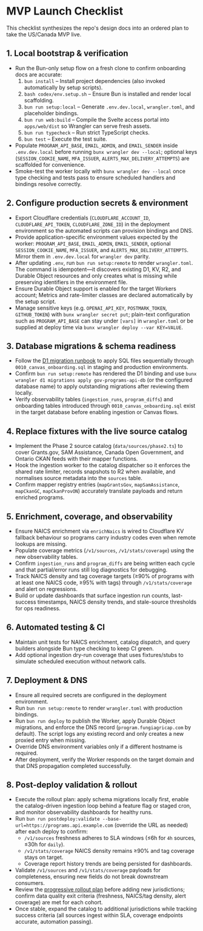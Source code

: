 # MVP Launch Checklist

This checklist synthesizes the repo's design docs into an ordered plan to take the US/Canada MVP live.

## 1. Local bootstrap & verification
- Run the Bun-only setup flow on a fresh clone to confirm onboarding docs are accurate:
  1. `bun install` – Install project dependencies (also invoked automatically by setup scripts).
  2. `bash codex/env.setup.sh` – Ensure Bun is installed and render local scaffolding.
  3. `bun run setup:local` – Generate `.env.dev.local`, `wrangler.toml`, and placeholder bindings.
  4. `bun run web:build` – Compile the Svelte access portal into `apps/web/dist` so Wrangler can serve fresh assets.
  5. `bun run typecheck` – Run strict TypeScript checks.
  6. `bun test` – Execute the test suite.
- Populate `PROGRAM_API_BASE`, `EMAIL_ADMIN`, and `EMAIL_SENDER` inside `.env.dev.local` before running `bunx wrangler dev --local`; optional keys (`SESSION_COOKIE_NAME`, `MFA_ISSUER`, `ALERTS_MAX_DELIVERY_ATTEMPTS`) are scaffolded for convenience.
- Smoke-test the worker locally with `bunx wrangler dev --local` once type checking and tests pass to ensure scheduled handlers and bindings resolve correctly.

## 2. Configure production secrets & environment
- Export Cloudflare credentials (`CLOUDFLARE_ACCOUNT_ID`, `CLOUDFLARE_API_TOKEN`, `CLOUDFLARE_ZONE_ID`) in the deployment environment so the automated scripts can provision bindings and DNS.
- Provide application-specific environment values expected by the worker: `PROGRAM_API_BASE`, `EMAIL_ADMIN`, `EMAIL_SENDER`, optional `SESSION_COOKIE_NAME`, `MFA_ISSUER`, and `ALERTS_MAX_DELIVERY_ATTEMPTS`. Mirror them in `.env.dev.local` for `wrangler dev` parity.
- After updating `.env`, run `bun run setup:remote` to render `wrangler.toml`. The command is idempotent—it discovers existing D1, KV, R2, and Durable Object resources and only creates what is missing while preserving identifiers in the environment file.
- Ensure Durable Object support is enabled for the target Workers account; Metrics and rate-limiter classes are declared automatically by the setup script.
- Manage sensitive keys (e.g. `OPENAI_API_KEY`, `POSTMARK_TOKEN`, `GITHUB_TOKEN`) with `bunx wrangler secret put`; plain-text configuration such as `PROGRAM_API_BASE` can stay under `[vars]` in `wrangler.toml` or be supplied at deploy time via `bunx wrangler deploy --var KEY=VALUE`.

## 3. Database migrations & schema readiness
- Follow the [D1 migration runbook](./d1-migration-runbook.md) to apply SQL files sequentially through `0010_canvas_onboarding.sql` in staging and production environments.
- Confirm `bun run setup:remote` has rendered the D1 binding and use `bunx wrangler d1 migrations apply gov-programs-api-db` (or the configured database name) to apply outstanding migrations after reviewing them locally.
- Verify observability tables (`ingestion_runs`, `program_diffs`) and onboarding tables introduced through `0010_canvas_onboarding.sql` exist in the target database before enabling ingestion or Canvas flows.

## 4. Replace fixtures with the live source catalog
- Implement the Phase 2 source catalog (`data/sources/phase2.ts`) to cover Grants.gov, SAM Assistance, Canada Open Government, and Ontario CKAN feeds with their mapper functions.
- Hook the ingestion worker to the catalog dispatcher so it enforces the shared rate limiter, records snapshots to R2 when available, and normalises source metadata into the `sources` table.
- Confirm mapper registry entries (`mapGrantsGov`, `mapSamAssistance`, `mapCkanGC`, `mapCkanProvON`) accurately translate payloads and return enriched programs.

## 5. Enrichment, coverage, and observability
- Ensure NAICS enrichment via `enrichNaics` is wired to Cloudflare KV fallback behaviour so programs carry industry codes even when remote lookups are missing.
- Populate coverage metrics (`/v1/sources`, `/v1/stats/coverage`) using the new observability tables.
- Confirm `ingestion_runs` and `program_diffs` are being written each cycle and that partial/error runs still log diagnostics for debugging.
- Track NAICS density and tag coverage targets (≥90% of programs with at least one NAICS code, ≥95% with tags) through `/v1/stats/coverage` and alert on regressions.
- Build or update dashboards that surface ingestion run counts, last-success timestamps, NAICS density trends, and stale-source thresholds for ops readiness.

## 6. Automated testing & CI
- Maintain unit tests for NAICS enrichment, catalog dispatch, and query builders alongside Bun type checking to keep CI green.
- Add optional ingestion dry-run coverage that uses fixtures/stubs to simulate scheduled execution without network calls.

## 7. Deployment & DNS
- Ensure all required secrets are configured in the deployment environment.
- Run `bun run setup:remote` to render `wrangler.toml` with production bindings.
- Run `bun run deploy` to publish the Worker, apply Durable Object migrations, and enforce the DNS record (`program.fungiagricap.com` by default). The script logs any existing record and only creates a new proxied entry when missing.
- Override DNS environment variables only if a different hostname is required.
- After deployment, verify the Worker responds on the target domain and that DNS propagation completed successfully.

## 8. Post-deploy validation & rollout
- Execute the rollout plan: apply schema migrations locally first, enable the catalog-driven ingestion loop behind a feature flag or staged cron, and monitor observability dashboards for healthy runs.
- Run `bun run postdeploy:validate --base-url=https://programs.api.example.com` (override the URL as needed) after each deploy to confirm:
  - `/v1/sources` freshness adheres to SLA windows (≤6h for `4h` sources, ≤30h for `daily`).
  - `/v1/stats/coverage` NAICS density remains ≥90% and tag coverage stays on target.
  - Coverage report history trends are being persisted for dashboards.
- Validate `/v1/sources` and `/v1/stats/coverage` payloads for completeness, ensuring new fields do not break downstream consumers.
- Review the [progressive rollout plan](./progressive-rollout-plan.md) before adding new jurisdictions; confirm data quality exit criteria (freshness, NAICS/tag density, alert coverage) are met for each cohort.
- Once stable, expand the catalog to additional jurisdictions while tracking success criteria (all sources ingest within SLA, coverage endpoints accurate, automation passing).
